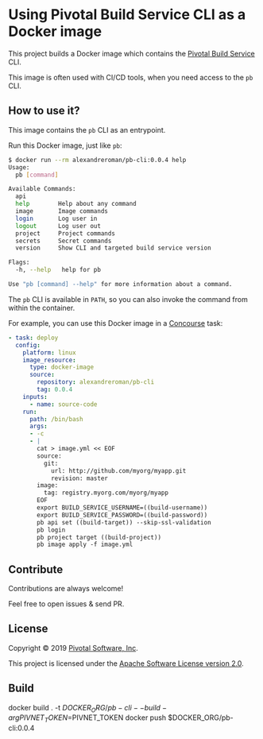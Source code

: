 # Using Pivotal Build Service CLI as a Docker image

This project builds a Docker image which contains
the [Pivotal Build Service](https://content.pivotal.io/blog/pivotal-build-service-now-alpha-assembles-and-updates-containers-in-kubernetes)
CLI.

This image is often used with CI/CD tools, when you need access to the `pb` CLI.

## How to use it?

This image contains the `pb` CLI as an entrypoint.

Run this Docker image, just like `pb`:
```bash
$ docker run --rm alexandreroman/pb-cli:0.0.4 help
Usage:
  pb [command]

Available Commands:
  api         
  help        Help about any command
  image       Image commands
  login       Log user in
  logout      Log user out
  project     Project commands
  secrets     Secret commands
  version     Show CLI and targeted build service version

Flags:
  -h, --help   help for pb

Use "pb [command] --help" for more information about a command.
```

The `pb` CLI is available in `PATH`, so you can also invoke the command
from within the container.

For example, you can use this Docker image in a [Concourse](https:/concourse-ci.org) task:
```yaml
- task: deploy
  config:
    platform: linux
    image_resource:
      type: docker-image
      source:
        repository: alexandreroman/pb-cli
        tag: 0.0.4
    inputs:
      - name: source-code
    run:
      path: /bin/bash
      args:
      - -c
      - |
        cat > image.yml << EOF
        source:
          git:
            url: http://github.com/myorg/myapp.git
            revision: master
        image:
          tag: registry.myorg.com/myorg/myapp
        EOF
        export BUILD_SERVICE_USERNAME=((build-username))
        export BUILD_SERVICE_PASSWORD=((build-password))
        pb api set ((build-target)) --skip-ssl-validation
        pb login
        pb project target ((build-project))
        pb image apply -f image.yml
```

## Contribute

Contributions are always welcome!

Feel free to open issues & send PR.

## License

Copyright &copy; 2019 [Pivotal Software, Inc](https://pivotal.io).

This project is licensed under the [Apache Software License version 2.0](https://www.apache.org/licenses/LICENSE-2.0).

## Build

docker build . -t $DOCKER_ORG/pb-cli --build-arg PIVNET_TOKEN=$PIVNET_TOKEN
docker push $DOCKER_ORG/pb-cli:0.0.4

